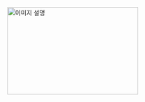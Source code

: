 
<img src=https://user-images.githubusercontent.com/124491136/234168126-e831e158-8ff0-42e5-a1b5-98dd82da8ed2.png alt="이미지 설명" width="300" height="200">

